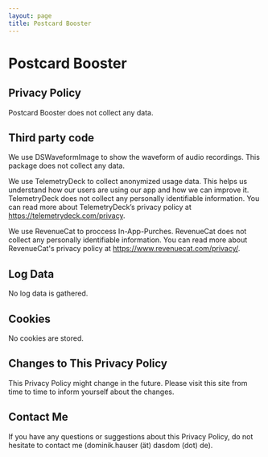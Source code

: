```yaml
---
layout: page
title: Postcard Booster
---
```


# Postcard Booster

## Privacy Policy

Postcard Booster does not collect any data.

## Third party code

We use DSWaveformImage to show the waveform of audio recordings. This package does not collect any data.

We use TelemetryDeck to collect anonymized usage data. This helps us understand how our users are using our app and how we can improve it. TelemetryDeck does not collect any personally identifiable information. You can read more about TelemetryDeck’s privacy policy at https://telemetrydeck.com/privacy.

We use RevenueCat to proccess In-App-Purches. RevenueCat does not collect any personally identifiable information. You can read more about 
RevenueCat's privacy policy at https://www.revenuecat.com/privacy/.

## Log Data

No log data is gathered.

## Cookies

No cookies are stored.

## Changes to This Privacy Policy

This Privacy Policy might change in the future. Please visit this site from time to time to inform yourself about the changes.

## Contact Me
If you have any questions or suggestions about this Privacy Policy, do not hesitate to contact me (dominik.hauser (ät) dasdom (dot) de).
